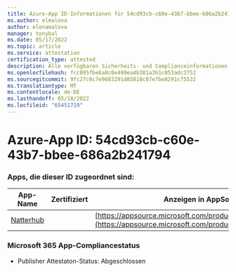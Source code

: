 ```yaml
---
title: Azure-App ID-Informationen für 54cd93cb-c60e-43b7-bbee-686a2b241794
ms.author: elmalova
author: elenamalova
manager: tonybal
ms.date: 05/17/2022
ms.topic: article
ms.service: attestation
certification_type: attested
description: Alle verfügbaren Sicherheits- und Complianceinformationen für 54cd93cb-c60e-43b7-bbee-686a2b241794.
ms.openlocfilehash: fcc895fbe6a8c0e499ea4b381a3b1c053adc3752
ms.sourcegitcommit: 9fc27c6c7e9683291d85818c07e7be8291c75532
ms.translationtype: MT
ms.contentlocale: de-DE
ms.lasthandoff: 05/18/2022
ms.locfileid: "65451719"
---
```

# <a name="azure-app-id-54cd93cb-c60e-43b7-bbee-686a2b241794"></a>Azure-App ID: 54cd93cb-c60e-43b7-bbee-686a2b241794


### <a name="apps-associated-with-this-id"></a>Apps, die dieser ID zugeordnet sind:
| **App-Name** | **Zertifiziert** | **Anzeigen in AppSource** |
|--------------|---------------|-----------------------|
| [Natterhub](../forward/WA200003420.md) |  | [https://appsource.microsoft.com/product/office/WA200003420](https://appsource.microsoft.com/product/office/WA200003420) |

### <a name="microsoft-365-app-compliance-status"></a>Microsoft 365 App-Compliancestatus
- Publisher Attestaton-Status: Abgeschlossen
